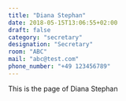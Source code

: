 ```yaml
---
title: "Diana Stephan"
date: 2018-05-15T13:06:55+02:00
draft: false
category: "secretary"
designation: "Secretary"
room: "ABC"
mail: "abc@test.com"
phone_number: "+49 123456789"
---
```

This is the page of Diana Stephan


